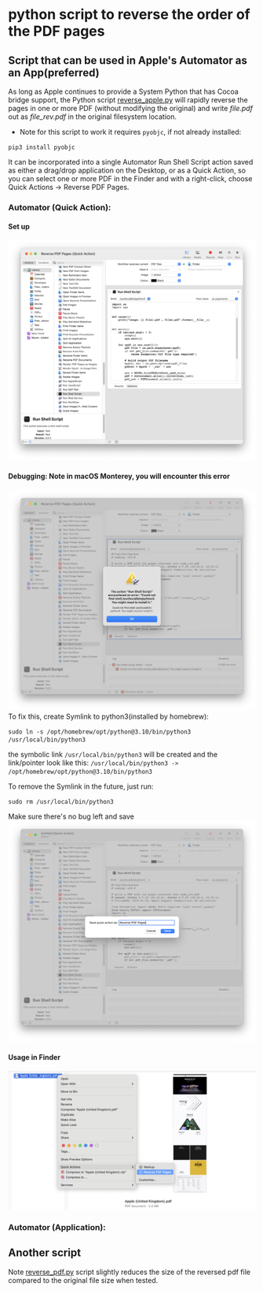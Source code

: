 # python script to reverse the order of the PDF pages

## Script that can be used in Apple's Automator as an App(preferred)
As long as Apple continues to provide a System Python that has Cocoa bridge support, the Python script [reverse_apple.py](reverse_apple.py) will rapidly reverse the pages in one or more PDF (without modifying the original) and write *file.pdf* out as *file_rev.pdf* in the original filesystem location. 
* Note for this script to work it requires ```pyobjc```, if not already installed:
```
pip3 install pyobjc
```
It can be incorporated into a single Automator Run Shell Script action saved as either a drag/drop application on the Desktop, or as a Quick Action, so you can select one or more PDF in the Finder and with a right-click, choose Quick Actions -> Reverse PDF Pages.
### Automator (Quick Action):
#### Set up
![Automator Quick Action](img/Automator%20Quick%20Action.png "Automator Quick Action")
#### Debugging: Note in macOS Monterey, you will encounter this error
![Automator Quick Action Error](img/shell_error.png "Automator Quick Action Error")
To fix this, create Symlink to python3(installed by homebrew):
```
sudo ln -s /opt/homebrew/opt/python@3.10/bin/python3 /usr/local/bin/python3
```
the symbolic link `/usr/local/bin/python3` will be created and the link/pointer look like this: `/usr/local/bin/python3 -> /opt/homebrew/opt/python@3.10/bin/python3`

To remove the Symlink in the future, just run:
```
sudo rm /usr/local/bin/python3
```
Make sure there's no bug left and save
![Save Quick Action](img/save_quick_action.png "Save Quick Action")
#### Usage in Finder
![Finder Quick Action](img/finder_quick_action_usage.png "Finder Quick Action")

### Automator (Application):

## Another script
Note [reverse_pdf.py](reverse_pdf.py) script slightly reduces the size of the reversed pdf file compared to the original file size when tested.
